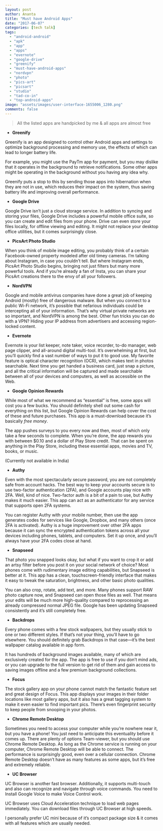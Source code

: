 ```yaml
---
layout: post
author: Ananta
title: "Must have Android Apps"
date: "2017-06-07"
categories: [tech talk]
tags: 
  - "android-android"
  - "apk"
  - "app"
  - "apps"
  - "evernote"
  - "google-drive"
  - "greenify"
  - "must-have-android-apps"
  - "nordvpn"
  - "photo"
  - "pics-art"
  - "picsart"
  - "studio"
  - "tad-co-in"
  - "top-android-apps"
image: "assets/images/user-interface-1655006_1280.png"
comments: false
---
```


> All the listed apps are handpicked by me & all apps are almost free

- **Greenify**

Greenify is an app designed to control other Android apps and settings to optimize background processing and memory use, the effects of which can lead to longer battery life.

For example, you might use the PayTm app for payment, but you may dislike that it operates in the background to retrieve notifications. Some other apps might be operating in the background without you having any idea why.

Greenify puts a stop to this by sending those apps into hibernation when they are not in use, which reduces their impact on the system, thus saving battery life and improving overall performance.

- **Google Drive**

Google Drive isn’t just a cloud storage service. In addition to syncing and storing your files, Google Drive includes a powerful mobile office suite, so you can create and edit files from your phone. Drive can even store your files locally, for offline viewing and editing. It might not replace your desktop office utilities, but it comes surprisingly close.

- **PicsArt Photo Studio**

When you think of mobile image editing, you probably think of a certain Facebook-owned property modeled after old timey cameras. I’m talking about Instagram, in case you couldn’t tell. But where Instagram ends, PicsArt Photo Studio begins, bringing not just filters but many more powerful tools. And if you’re already a fan of Insta, you can share your PicsArt creations there to the envy of all your followers.

- **NordVPN**

Google and mobile antivirus companies have done a great job of keeping Android (mostly) free of dangerous malware. But when you connect to a public Wi-Fi network, it’s possible that nefarious individuals could be intercepting all of your information. That’s why virtual private networks are so important, and NordVPN is among the best. Other fun tricks you can do with a VPN? Hiding your IP address from advertisers and accessing region-locked content.

- **Evernote**

Evernote is your list keeper, note taker, voice recorder, to-do manager, web page clipper, and all-around digital multi-tool. It’s overwhelming at first, but you’ll quickly find a vast number of ways to put it to good use. My favorite feature is optical character recognition (OCR), which makes text in photos searchable. Next time you get handed a business card, just snap a picture, and all the critical information will be captured and made searchable between all of your devices and computers, as well as accessible on the Web.

- **Google Opinion Rewards**

While most of what we recommend as “essential” is free, some apps will cost you a few bucks. You should definitely shell out some cash for everything on this list, but Google Opinion Rewards can help cover the cost of these and future purchases. This app is a must-download because it’s basically _free money_.

The app pushes surveys to you every now and then, most of which only take a few seconds to complete. When you’re done, the app rewards you with between $0.10 and a dollar of Play Store credit. That can be spent on anything in the Play Store, including these essential apps, movies and TV, books, or music.

(Currently not available in India)

- **Authy**

Even with the most spectacularly secure password, you are not completely safe from account hacks. The best way to keep your accounts secure is to use two-factor authentication (2FA), and Google accounts play nice with 2FA. Well, kind of nice. Two-factor auth is a bit of a pain to use, but Authy makes it much easier. This app can act as an authenticator for any service that supports open 2FA systems.

You can register Authy with your mobile number, then use the app generates codes for services like Google, Dropbox, and many others (once 2FA is activated). Authy is a huge improvement over other 2FA apps because it can sync the encrypted authentication tokens across all your devices including phones, tablets, and computers. Set it up once, and you’ll always have your 2FA codes close at hand.

- **Snapseed**

That photo you snapped looks okay, but what if you want to crop it or add an artsy filter before you post it on your social network of choice? Most phones come with rudimentary image editing capabilities, but Snapseed is better at it. This app has a clean, touchscreen-friendly interface that makes it easy to tweak the saturation, brightness, and other basic photo qualities.

You can also crop, rotate, add text, and more. Many phones support RAW photo capture now, and Snapseed can open those files as well. That means your edits will be much more high-quality compared to reprocessing an already compressed normal JPEG file. Google has been updating Snapseed consistently and it’s still completely free.

- **Backdrops**

Every phone comes with a few stock wallpapers, but they usually stick to one or two different styles. If that’s not your thing, you’ll have to go elsewhere. You should definitely grab Backdrops in that case—it’s the best wallpaper catalog available in app form.

It has hundreds of background images available, many of which are exclusively created for the app. The app is free to use if you don’t mind ads, or you can upgrade to the full version to get rid of them and gain access to saving images offline and a few premium background collections.

- **Focus**

The stock gallery app on your phone cannot match the fantastic feature set and great design of Focus. This app displays your images in their folder locations like most gallery apps, but it also has a great tagging system to make it even easier to find important pics. There’s even fingerprint security to keep people from snooping in your photos.

- **Chrome Remote Desktop**

Sometimes you need to access your computer while you’re nowhere near it, but you have a phone! You just need to anticipate this eventuality before it comes up. There are plenty of options Team-viewer, but you should use Chrome Remote Desktop. As long as the Chrome service is running on your computer, Chrome Remote Desktop will be able to connect. The performance is surprisingly good, even over a cellular connection. Chrome Remote Desktop doesn’t have as many features as some apps, but it’s free and extremely reliable.

- **UC Browser**

UC Browser is another fast browser. Additionally, it supports multi-touch and also can recognize and navigate through voice commands. You need to Install Google Voice to make Voice Control work.

UC Browser uses Cloud Acceleration technique to load web pages immediately. You can download files through UC Browser at high speeds.

I personally prefer UC mini because of it’s compact package size & it comes with all features which are usually needed.
